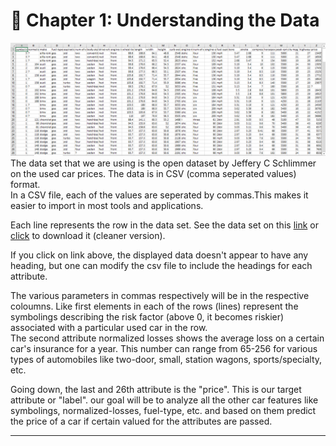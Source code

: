 # 🌟 Chapter 1: Understanding the Data

![CSV File in excel](automobilecsv.png)
The data set that we are using is the open dataset by Jeffery C Schlimmer on the used car prices. The data is in CSV (comma seperated values) format.  
In a CSV file, each of the values are seperated by commas.This makes it easier to import in most tools and applications.  

Each line represents the row in the data set.
See the data set on this [link](https://archive.ics.uci.edu/ml/machine-learning-databases/autos/imports-85.data) or [click](Automobile_data.csv) to download it (cleaner version).  

If you click on link above, the displayed data doesn't appear to have any heading, but one can modify the csv file to include the headings for each attribute.  

The various parameters in commas respectively will be in the respective coloumns. Like first elements in each of the rows (lines) represent the symbolings describing the risk factor (above 0, it becomes riskier) associated with a particular used car in the row.  
The second attribute normalized losses shows the average loss on a certain car's insurance for a year. This number can range from 65-256 for various types of automobiles like two-door, small, station wagons, sports/specialty, etc.  

Going down, the last and 26th attribute is the "price". This is our target attribute or "label". our goal will be to analyze all the other car features like symbolings, normalized-losses, fuel-type, etc. and based on them predict the price of a car if certain valued for the attributes are passed.  

---